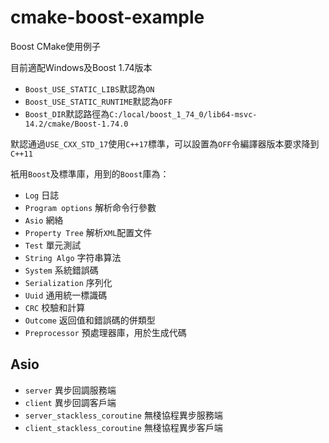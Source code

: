 # cmake-boost-example

Boost CMake使用例子

目前適配Windows及Boost 1.74版本

- `Boost_USE_STATIC_LIBS`默認為`ON`
- `Boost_USE_STATIC_RUNTIME`默認為`OFF`
- `Boost_DIR`默認路徑為`C:/local/boost_1_74_0/lib64-msvc-14.2/cmake/Boost-1.74.0`

默認通過`USE_CXX_STD_17`使用`C++17`標準，可以設置為`OFF`令編譯器版本要求降到`C++11`

衹用`Boost`及標準庫，用到的`Boost`庫為：

- `Log` 日誌
- `Program options` 解析命令行參數
- `Asio` 網絡
- `Property Tree` 解析`XML`配置文件
- `Test` 單元測試
- `String Algo` 字符串算法
- `System` 系統錯誤碼
- `Serialization` 序列化
- `Uuid` 通用統一標識碼
- `CRC` 校驗和計算
- `Outcome` 返回值和錯誤碼的併類型
- `Preprocessor` 預處理器庫，用於生成代碼

## Asio

- `server` 異步回調服務端
- `client` 異步回調客戶端
- `server_stackless_coroutine`  無棧協程異步服務端
- `client_stackless_coroutine` 無棧協程異步客戶端
